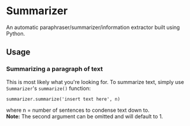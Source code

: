 # Summarizer
An automatic paraphraser/summarizer/information extractor built using Python.
## Usage
### Summarizing a paragraph of text
This is most likely what you're looking for. To summarize text, simply use `Summarizer`'s `summarize()` function:

    summarizer.summarize('insert text here', n)
where n = number of sentences to condense text down to.  
**Note:** The second argument can be omitted and will default to 1.
